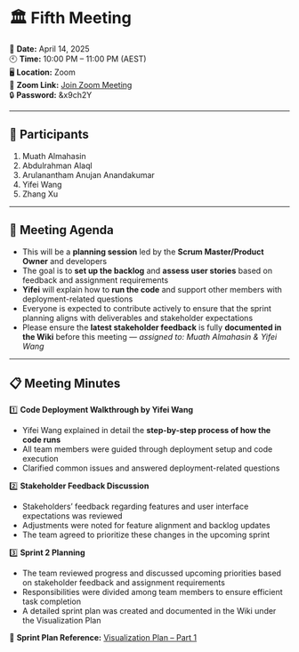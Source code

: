 # 🏛 Fifth Meeting  

📅 **Date:** April 14, 2025  
🕙 **Time:** 10:00 PM – 11:00 PM (AEST)  
🖥 **Location:** Zoom  
🔗 **Zoom Link:** [Join Zoom Meeting](https://unimelb.zoom.us/rec/share/OApzix-EWyu8dnwekWOy1fabAtZXNLvV3-FUENE78Ox5W3ofSuQgLP8ljbk4nYWz.FzPEZ9_cR8oWM81F)  
🔒 **Password:** &x9ch2Y  

---

## 👥 Participants  
1. Muath Almahasin  
2. Abdulrahman Alaql  
3. Arulanantham Anujan Anandakumar  
4. Yifei Wang  
5. Zhang Xu  

---

## 📌 Meeting Agenda

- This will be a **planning session** led by the **Scrum Master/Product Owner** and developers  
- The goal is to **set up the backlog** and **assess user stories** based on feedback and assignment requirements  
- **Yifei** will explain how to **run the code** and support other members with deployment-related questions  
- Everyone is expected to contribute actively to ensure that the sprint planning aligns with deliverables and stakeholder expectations  
- Please ensure the **latest stakeholder feedback** is fully **documented in the Wiki** before this meeting — *assigned to: Muath Almahasin & Yifei Wang*

---

## 📋 Meeting Minutes

1️⃣ **Code Deployment Walkthrough by Yifei Wang**  
- Yifei Wang explained in detail the **step-by-step process of how the code runs**  
- All team members were guided through deployment setup and code execution  
- Clarified common issues and answered deployment-related questions  

2️⃣ **Stakeholder Feedback Discussion**  
- Stakeholders’ feedback regarding features and user interface expectations was reviewed  
- Adjustments were noted for feature alignment and backlog updates  
- The team agreed to prioritize these changes in the upcoming sprint  

3️⃣ **Sprint 2 Planning**  
- The team reviewed progress and discussed upcoming priorities based on stakeholder feedback and assignment requirements  
- Responsibilities were divided among team members to ensure efficient task completion  
- A detailed sprint plan was created and documented in the Wiki under the Visualization Plan  

📄 **Sprint Plan Reference:** [Visualization Plan – Part 1](https://github.com/FEIT-COMP90082-2025-SM1/OP-RedBack/wiki/Visualization-Plan-Part-1)
